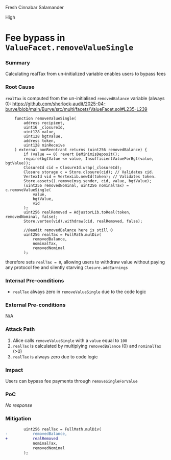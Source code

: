 Fresh Cinnabar Salamander

High

# Fee bypass in `ValueFacet.removeValueSingle`

### Summary

Calculating realTax from un-initialized variable enables users to bypass fees

### Root Cause

`realTax` is computed from the un-initialised `removedBalance` variable (always 0):
https://github.com/sherlock-audit/2025-04-burve/blob/main/Burve/src/multi/facets/ValueFacet.sol#L235-L239
```solidity
    function removeValueSingle(
        address recipient,
        uint16 _closureId,
        uint128 value,
        uint128 bgtValue,
        address token,
        uint128 minReceive
    ) external nonReentrant returns (uint256 removedBalance) {
        if (value == 0) revert DeMinimisDeposit();
        require(bgtValue <= value, InsufficientValueForBgt(value, bgtValue));
        ClosureId cid = ClosureId.wrap(_closureId);
        Closure storage c = Store.closure(cid); // Validates cid.
        VertexId vid = VertexLib.newId(token); // Validates token.
        Store.assets().remove(msg.sender, cid, value, bgtValue);
        (uint256 removedNominal, uint256 nominalTax) = c.removeValueSingle(
            value,
            bgtValue,
            vid
        );
        uint256 realRemoved = AdjustorLib.toReal(token, removedNominal, false);
        Store.vertex(vid).withdraw(cid, realRemoved, false);

        //@audit removedBalance here is still 0
        uint256 realTax = FullMath.mulDiv(
            removedBalance,
            nominalTax,
            removedNominal
        );
```
therefore sets `realTax = 0`, allowing users to withdraw value without paying any protocol fee and silently starving `Closure.addEarnings`

### Internal Pre-conditions

- `realTax` always zero in `removeValueSingle` due to the code logic

### External Pre-conditions

N/A

### Attack Path

1. Alice calls `removeValueSingle` with a `value` equal to `100`
2. `realTax` is calculated by multiplying `removedBalance` (0) and `nominalTax` (>0)
3. `realTax` is always zero due to code logic

### Impact

Users can bypass fee payments through `removeSingleForValue`

### PoC

_No response_

### Mitigation
```diff
        uint256 realTax = FullMath.mulDiv(
-           removedBalance,
+           realRemoved
            nominalTax,
            removedNominal
        );
```